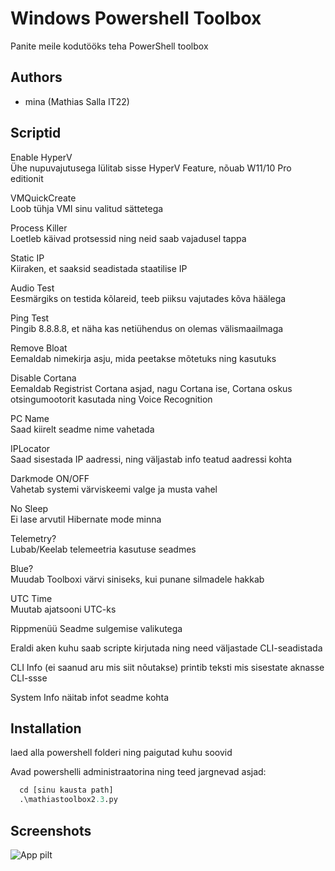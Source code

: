 
# Windows Powershell Toolbox

Panite meile kodutööks teha PowerShell toolbox

## Authors

- mina (Mathias Salla IT22)


## Scriptid

Enable HyperV \
Ühe nupuvajutusega lülitab sisse HyperV Feature, nõuab W11/10 Pro editionit

VMQuickCreate \
Loob tühja VMI sinu valitud sättetega

Process Killer \
Loetleb käivad protsessid ning neid saab vajadusel tappa

Static IP \
Kiiraken, et saaksid seadistada staatilise IP

Audio Test \
Eesmärgiks on testida kõlareid, teeb piiksu vajutades kõva häälega

Ping Test \
Pingib 8.8.8.8, et näha kas netiühendus on olemas välismaailmaga

Remove Bloat \
Eemaldab nimekirja asju, mida peetakse mõtetuks ning kasutuks

Disable Cortana \
Eemaldab Registrist Cortana asjad, nagu Cortana ise, Cortana oskus otsingumootorit kasutada ning Voice Recognition

PC Name \
Saad kiirelt seadme nime vahetada

IPLocator \
Saad sisestada IP aadressi, ning väljastab info teatud aadressi kohta

Darkmode ON/OFF \
Vahetab systemi värviskeemi valge ja musta vahel

No Sleep \
Ei lase arvutil Hibernate mode minna

Telemetry? \
Lubab/Keelab telemeetria kasutuse seadmes

Blue? \
Muudab Toolboxi värvi siniseks, kui punane silmadele hakkab

UTC Time \
Muutab ajatsooni UTC-ks 

Rippmenüü Seadme sulgemise valikutega

Eraldi aken kuhu saab scripte kirjutada ning need väljastade CLI-seadistada

CLI Info (ei saanud aru mis siit nõutakse) printib teksti mis sisestate aknasse CLI-ssse 

System Info näitab infot seadme kohta


## Installation

laed alla powershell folderi ning paigutad kuhu soovid


Avad powershelli administraatorina ning teed jargnevad asjad:
```py
  cd [sinu kausta path]
  .\mathiastoolbox2.3.py
```
    
## Screenshots

![App pilt](https://cdn.discordapp.com/attachments/1037428610862170182/1251689352954646781/image.png?ex=666f7e0d&is=666e2c8d&hm=27779384e3a65f53a303455d43061c9c5f572305dd0aa12ee381ce4ce14da4ea&)

